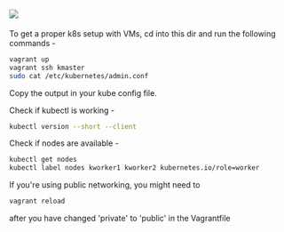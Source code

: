 # ![](https://upload.wikimedia.org/wikipedia/commons/thumb/8/87/Vagrant.png/150px-Vagrant.png)


To get a proper k8s setup with VMs, cd into this dir and run the following commands -
```sh
vagrant up
vagrant ssh kmaster
sudo cat /etc/kubernetes/admin.conf
```

Copy the output in your kube config file. 

Check if kubectl is working -
```sh
kubectl version --short --client
```

Check if nodes are available -
```sh
kubectl get nodes
kubectl label nodes kworker1 kworker2 kubernetes.io/role=worker
```
If you're using public networking, you might need to
 ```sh
vagrant reload
```
after you have changed 'private' to 'public' in the Vagrantfile
